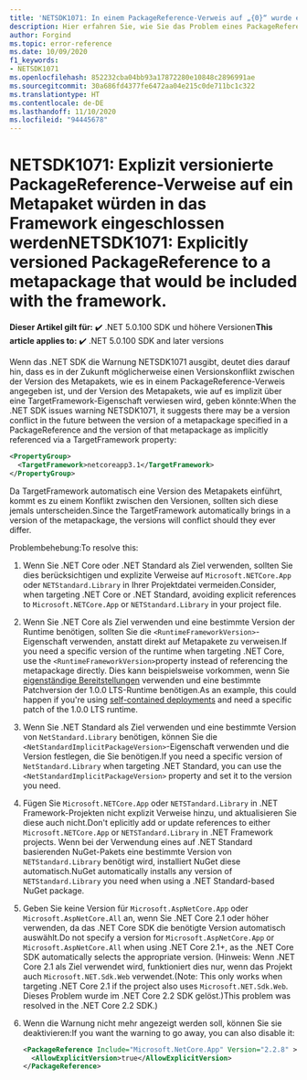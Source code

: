 ```yaml
---
title: 'NETSDK1071: In einem PackageReference-Verweis auf „{0}“ wurde eine Version von `{1}` angegeben.'
description: Hier erfahren Sie, wie Sie das Problem eines PackageReference-Verweises auf ein Metapaket lösen, das im Framework mit einer Version eingeschlossen ist.
author: Forgind
ms.topic: error-reference
ms.date: 10/09/2020
f1_keywords:
- NETSDK1071
ms.openlocfilehash: 852232cba04bb93a17872280e10848c2896991ae
ms.sourcegitcommit: 30a686fd4377fe6472aa04e215c0de711bc1c322
ms.translationtype: HT
ms.contentlocale: de-DE
ms.lasthandoff: 11/10/2020
ms.locfileid: "94445678"
---
```

# <a name="netsdk1071-explicitly-versioned-packagereference-to-a-metapackage-that-would-be-included-with-the-framework"></a><span data-ttu-id="55d09-103">NETSDK1071: Explizit versionierte PackageReference-Verweise auf ein Metapaket würden in das Framework eingeschlossen werden</span><span class="sxs-lookup"><span data-stu-id="55d09-103">NETSDK1071: Explicitly versioned PackageReference to a metapackage that would be included with the framework.</span></span>

<span data-ttu-id="55d09-104">**Dieser Artikel gilt für:** ✔️ .NET 5.0.100 SDK und höhere Versionen</span><span class="sxs-lookup"><span data-stu-id="55d09-104">**This article applies to:** ✔️ .NET 5.0.100 SDK and later versions</span></span>

<span data-ttu-id="55d09-105">Wenn das .NET SDK die Warnung NETSDK1071 ausgibt, deutet dies darauf hin, dass es in der Zukunft möglicherweise einen Versionskonflikt zwischen der Version des Metapakets, wie es in einem PackageReference-Verweis angegeben ist, und der Version des Metapakets, wie auf es implizit über eine TargetFramework-Eigenschaft verwiesen wird, geben könnte:</span><span class="sxs-lookup"><span data-stu-id="55d09-105">When the .NET SDK issues warning NETSDK1071, it suggests there may be a version conflict in the future between the version of a metapackage specified in a PackageReference and the version of that metapackage as implicitly referenced via a TargetFramework property:</span></span>

```xml
<PropertyGroup>
  <TargetFramework>netcoreapp3.1</TargetFramework>
</PropertyGroup>
```

<span data-ttu-id="55d09-106">Da TargetFramework automatisch eine Version des Metapakets einführt, kommt es zu einem Konflikt zwischen den Versionen, sollten sich diese jemals unterscheiden.</span><span class="sxs-lookup"><span data-stu-id="55d09-106">Since the TargetFramework automatically brings in a version of the metapackage, the versions will conflict should they ever differ.</span></span>

<span data-ttu-id="55d09-107">Problembehebung:</span><span class="sxs-lookup"><span data-stu-id="55d09-107">To resolve this:</span></span>

1. <span data-ttu-id="55d09-108">Wenn Sie .NET Core oder .NET Standard als Ziel verwenden, sollten Sie dies berücksichtigen und explizite Verweise auf `Microsoft.NETCore.App` oder `NETStandard.Library` in Ihrer Projektdatei vermeiden.</span><span class="sxs-lookup"><span data-stu-id="55d09-108">Consider, when targeting .NET Core or .NET Standard, avoiding explicit references to `Microsoft.NETCore.App` or `NETStandard.Library` in your project file.</span></span>
2. <span data-ttu-id="55d09-109">Wenn Sie .NET Core als Ziel verwenden und eine bestimmte Version der Runtime benötigen, sollten Sie die `<RuntimeFrameworkVersion>`-Eigenschaft verwenden, anstatt direkt auf Metapakete zu verweisen.</span><span class="sxs-lookup"><span data-stu-id="55d09-109">If you need a specific version of the runtime when targeting .NET Core, use the `<RuntimeFrameworkVersion>`property instead of referencing the metapackage directly.</span></span> <span data-ttu-id="55d09-110">Dies kann beispielsweise vorkommen, wenn Sie [eigenständige Bereitstellungen](../../deploying/index.md#publish-self-contained) verwenden und eine bestimmte Patchversion der 1.0.0 LTS-Runtime benötigen.</span><span class="sxs-lookup"><span data-stu-id="55d09-110">As an example, this could happen if you're using [self-contained deployments](../../deploying/index.md#publish-self-contained) and need a specific patch of the 1.0.0 LTS runtime.</span></span>
3. <span data-ttu-id="55d09-111">Wenn Sie .NET Standard als Ziel verwenden und eine bestimmte Version von `NetStandard.Library` benötigen, können Sie die `<NetStandardImplicitPackageVersion>`-Eigenschaft verwenden und die Version festlegen, die Sie benötigen.</span><span class="sxs-lookup"><span data-stu-id="55d09-111">If you need a specific version of `NetStandard.Library` when targeting .NET Standard, you can use the `<NetStandardImplicitPackageVersion>` property and set it to the version you need.</span></span>
4. <span data-ttu-id="55d09-112">Fügen Sie `Microsoft.NETCore.App` oder `NETSTandard.Library` in .NET Framework-Projekten nicht explizit Verweise hinzu, und aktualisieren Sie diese auch nicht.</span><span class="sxs-lookup"><span data-stu-id="55d09-112">Don't eplicitly add or update references to either `Microsoft.NETCore.App` or `NETSTandard.Library` in .NET Framework projects.</span></span> <span data-ttu-id="55d09-113">Wenn bei der Verwendung eines auf .NET Standard basierenden NuGet-Pakets eine bestimmte Version von `NETStandard.Library` benötigt wird, installiert NuGet diese automatisch.</span><span class="sxs-lookup"><span data-stu-id="55d09-113">NuGet automatically installs any version of `NETStandard.Library` you need when using a .NET Standard-based NuGet package.</span></span>
5. <span data-ttu-id="55d09-114">Geben Sie keine Version für `Microsoft.AspNetCore.App` oder `Microsoft.AspNetCore.All` an, wenn Sie .NET Core 2.1 oder höher verwenden, da das .NET Core SDK die benötigte Version automatisch auswählt.</span><span class="sxs-lookup"><span data-stu-id="55d09-114">Do not specify a version for `Microsoft.AspNetCore.App` or `Microsoft.AspNetCore.All` when using .NET Core 2.1+, as the .NET Core SDK automatically selects the appropriate version.</span></span> <span data-ttu-id="55d09-115">(Hinweis: Wenn .NET Core 2.1 als Ziel verwendet wird, funktioniert dies nur, wenn das Projekt auch `Microsoft.NET.Sdk.Web` verwendet.</span><span class="sxs-lookup"><span data-stu-id="55d09-115">(Note: This only works when targeting .NET Core 2.1 if the project also uses `Microsoft.NET.Sdk.Web`.</span></span> <span data-ttu-id="55d09-116">Dieses Problem wurde im .NET Core 2.2 SDK gelöst.)</span><span class="sxs-lookup"><span data-stu-id="55d09-116">This problem was resolved in the .NET Core 2.2 SDK.)</span></span>
6. <span data-ttu-id="55d09-117">Wenn die Warnung nicht mehr angezeigt werden soll, können Sie sie deaktivieren:</span><span class="sxs-lookup"><span data-stu-id="55d09-117">If you want the warning to go away, you can also disable it:</span></span>

   ```xml
   <PackageReference Include="Microsoft.NetCore.App" Version="2.2.8" >
     <AllowExplicitVersion>true</AllowExplicitVersion>
   </PackageReference>
   ```
